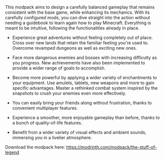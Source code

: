 This modpack aims to design a carefully balanced gameplay that remains consistent with the base game, while enhancing its mechanics. With its carefully configured mods, you can dive straight into the action without needing a guidebook to learn again how to play Minecraft. Everything is meant to be intuitive, following the functionalities already in place.

  - Experience great adventures without feeling completely out of place. Cross over new lands that retain the familiar feeling you're used to. Overcome revamped dungeons as well as exciting new ones.

  - Face more dangerous enemies and bosses with increasing difficulty as you progress. New achievements have also been implemented to provide a wider range of goals to accomplish.

  - Become more powerful by applying a wider variety of enchantments to your equipment. Use amulets, tablets, new weapons and more to gain specific advantages. Master a rethinked combat system inspired by the snapshots to crush your enemies even more effectively.

  - You can easily bring your friends along without frustration, thanks to convenient multiplayer features.

  - Experience a smoother, more enjoyable gameplay than before, thanks to a bunch of quality-of-life features.

  - Benefit from a wider variety of visual effects and ambient sounds, immersing you in a livelier atmosphere.


Download the modpack here: https://modrinth.com/modpack/the-stuff-of-legend
